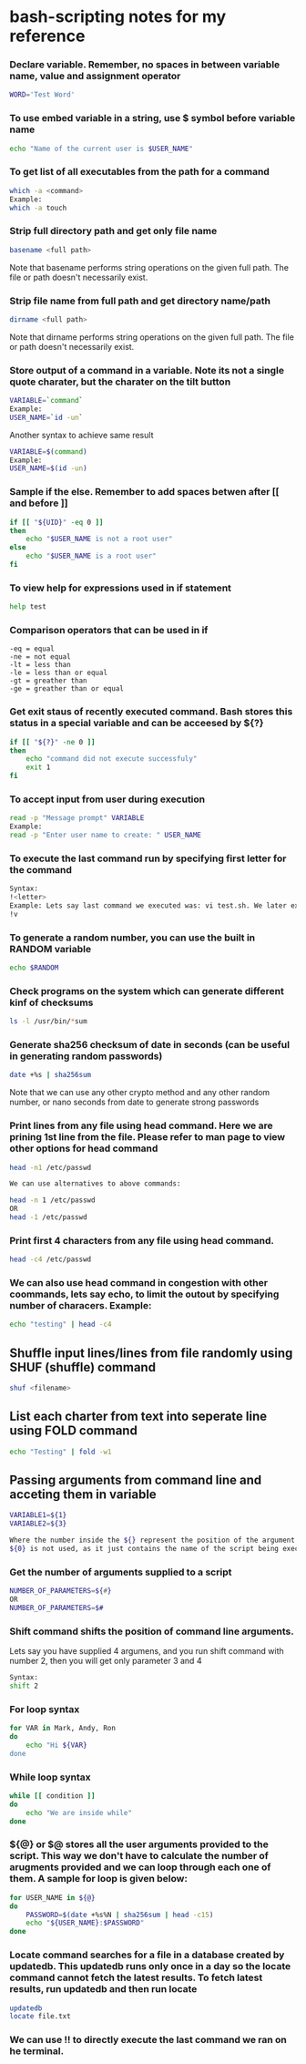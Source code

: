 # bash-scripting notes for my reference
### Declare variable. Remember, no spaces in between variable name, value and assignment operator
```bash
WORD='Test Word'
```

### To use embed variable in a string, use $ symbol before variable name
```bash
echo "Name of the current user is $USER_NAME"
```

### To get list of all executables from the path for a command
```bash
which -a <command>
Example:
which -a touch
```

### Strip full directory path and get only file name
```bash
basename <full path>
```
Note that basename performs string operations on the given full path. The file or path doesn't necessarily exist.


### Strip file name from full path and get directory name/path
```bash
dirname <full path>
```
Note that dirname performs string operations on the given full path. The file or path doesn't necessarily exist.


### Store output of a command in a variable. Note its not a single quote charater, but the charater on the tilt button
```bash
VARIABLE=`command`
Example:
USER_NAME=`id -un`
```
Another syntax to achieve same result
```bash
VARIABLE=$(command)
Example:
USER_NAME=$(id -un)
```

### Sample if the else. Remember to add spaces betwen after [[ and before ]]
```bash
if [[ "${UID}" -eq 0 ]]
then
	echo "$USER_NAME is not a root user"
else
	echo "$USER_NAME is a root user"
fi
```
### To view help for expressions used in if statement
```bash
help test
```

### Comparison operators that can be used in if
```
-eq = equal  
-ne = not equal  
-lt = less than  
-le = less than or equal  
-gt = greather than  
-ge = greather than or equal  
```

### Get exit staus of recently executed command. Bash stores this status in a special variable and can be acceesed by ${?}
```bash
if [[ "${?}" -ne 0 ]]
then
	echo "command did not execute successfuly"
	exit 1
fi
```

### To accept input from user during execution
```bash
read -p "Message prompt" VARIABLE
Example:
read -p "Enter user name to create: " USER_NAME
```

### To execute the last command run by specifying first letter for the command
```bash
Syntax:
!<letter>
Example: Lets say last command we executed was: vi test.sh. We later executed some other commands. Now we want to execute the last command that starts with letter v, then use below command  
!v
```

### To generate a random number, you can use the built in RANDOM variable
```bash
echo $RANDOM
```

### Check programs on the system which can generate different kinf of checksums
```bash
ls -l /usr/bin/*sum
```
### Generate sha256 checksum of date in seconds (can be useful in generating random passwords)
```bash
date +%s | sha256sum
```
Note that we can use any other crypto method and any other random number, or nano seconds from date to generate strong passwords

### Print lines from any file using head command. Here we are prining 1st line from the file. Please refer to man page to view other options for head command
```bash
head -n1 /etc/passwd

We can use alternatives to above commands:

head -n 1 /etc/passwd
OR
head -1 /etc/passwd
```

### Print first 4 characters from any file using head command. 
```bash
head -c4 /etc/passwd
```

### We can also use head command in congestion with other coommands, lets say echo, to limit the outout by specifying number of characers. Example:
```bash
echo "testing" | head -c4
```

## Shuffle input lines/lines from file randomly using SHUF (shuffle) command
```bash
shuf <filename>
```

## List each charter from text into seperate line using FOLD command
```bash
echo "Testing" | fold -w1
```
## Passing arguments from command line and acceting them in variable
```bash
VARIABLE1=${1}
VARIABLE2=${3}

Where the number inside the ${} represent the position of the argument passed, and number should start with 1 to accept arguments starting from 1st position.
${0} is not used, as it just contains the name of the script being executed. If the script is executed by providing from abosolute (full) path, then full path along with file script name is displayed.
```
### Get the number of arguments supplied to a script
```bash
NUMBER_OF_PARAMETERS=${#}
OR
NUMBER_OF_PARAMETERS=$#
```

### Shift command shifts the position of command line arguments.
Lets say you have supplied 4 argumens, and you run shift command with number 2, then you will get only parameter 3 and 4
```bash
Syntax: 
shift 2
```	

### For loop syntax
```bash
for VAR in Mark, Andy, Ron
do
	echo "Hi ${VAR}
done
```

### While loop syntax
```bash
while [[ condition ]]
do
	echo "We are inside while"
done
```


### ${@} or $@ stores all the user arguments provided to the script. This way we don't have to calculate the number of arugments provided and we can loop through each one of them. A sample for loop is given below:
```bash
for USER_NAME in ${@}
do
	PASSWORD=$(date +%s%N | sha256sum | head -c15)
	echo "${USER_NAME}:$PASSWORD"
done
```

### Locate command searches for a file in a database created by updatedb. This updatedb runs only once in a day so the locate command cannot fetch the latest results. To fetch latest results, run updatedb and then run locate
```bash
updatedb
locate file.txt
```

### We can use !! to directly execute the last command we ran on he terminal.